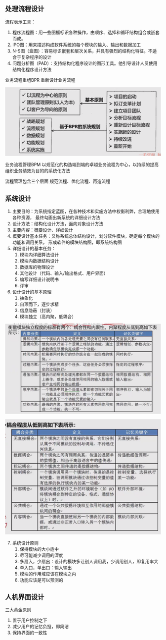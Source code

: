 
## 处理流程设计
流程表示工具：
1. 程序流程图：用一些图框标识各种操作，由顺序、选择和循环结构组合或嵌套而成。
2. IPO图：用来描述构成软件系统的每个模块的输入、输出和数据加工
3. N-S图（盒图）：容易标识嵌套和层次关系，并具有强烈的结构化特征。不适合于复杂程序的设计
4. 问题分析图（PAD）：支持结构化程序设计的图形工具。他引导设计人员使用结构化程序设计方法

业务流程重组BPR
重新设计业务流程

![img.png](img/5-10/10.3BPR.png)

业务流程管理BPM
以规范化的构造端到端的卓越业务流程为中心，以持续的提高组织业务绩效为目的的系统化方法

流程管理包含三个层面 规范流程、优化流程、再造流程

## 系统设计
1. 主要目的：为系统指定蓝图，在各种技术和实施方法中权衡利弊，合理地使用各种资源，
最终勾画出新系统的详细设计方法
2. 设计方法：结构化设计方法，面向对象设计方法
3. 主要内容：概要设计、详细设计
4. 概要设计基本任务：又称系统总体结构设计，划分软件模块，确定每个模块的功能和调用关系，
形成软件的模块结构图，即系统结构图
5. 详细设计的基本任务：
   1. 模块内详细算法设计
   2. 模块内数据结构设计
   3. 数据库的物理设计
   4. 其他设计（代码、输入/输出格式、用户界面）
   5. 编写详细设计说明书
   6. 评审
6. 设计设计的基本原理
   1. 抽象化
   2. 自顶而下，逐步求精
   3. 信息隐蔽（封装）
   4. 模块独立（高内聚，低耦合）

![img.png](img/5-10/10.3内聚.png)

![img.png](img/5-10/10.3耦合.png)

7. 系统设计原则
   1. 保持模块的大小适中
   2. 尽可能减少调用的深度
   3. 多扇入，少扇出：设计的模块多让别人调用我，少调用别人，即复用率大
   4. 单入口，单出口：输入输出
   5. 模块的作用域应该在模块之内
   6. 功能应该是可以预测的

## 人机界面设计
三大黄金原则
1. 置于用户控制之下
2. 减少用户的记忆负担，即简洁
3. 保持界面的一致性








